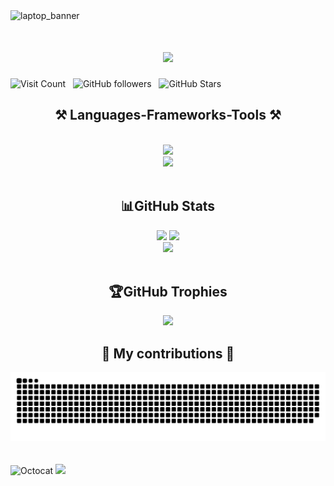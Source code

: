 <!--
**marcSerrano2613/marcSerrano2613** is a ✨ _special_ ✨ repository because its `README.md` (this file) appears on your GitHub profile.

Here are some ideas to get you started:

- 🔭 I’m currently working on ...
- 🌱 I’m currently learning ...
- 👯 I’m looking to collaborate on ...
- 🤔 I’m looking for help with ...
- 💬 Ask me about ...
- 📫 How to reach me: ...
- 😄 Pronouns: ...
- ⚡ Fun fact: ...
-->
<img src="https://github.com/marcSerrano2613/marcSerrano2613/assets/172896515/56535e34-91ab-4220-9af4-35d62af0f4f8" alt="laptop_banner">

<h1 align="center">
    <img src="https://readme-typing-svg.herokuapp.com/?font=Righteous&size=35&center=true&vCenter=true&width=500&height=70&duration=4000&lines=Hi+There!+👋;+I'm+Marc+Serrano!;" />
</h1>

![Visit Count](https://visitcount.itsvg.in/api?id=marcSerrano2613&label=Profile%20Views&color=0&icon=5&pretty=true) &nbsp; ![GitHub followers](https://img.shields.io/github/followers/marcSerrano2613?logo=GitHub&style=for-the-badge) 
&nbsp; ![GitHub Stars](https://img.shields.io/github/stars/marcSerrano2613?logo=github&style=for-the-badge)

<h2 align="center">⚒️ Languages-Frameworks-Tools ⚒️</h2>
<br/>
<div align="center">
    <img src="https://skillicons.dev/icons?i=html,css,github,figma,r,angular,blender,ansible,matlab" /><br>
    <img src="https://skillicons.dev/icons?i=nodejs,python,javascript,express,c,androidstudio,arduino,haskell,php" /><br>
</div>
<br/>

<h2 align="center">📊GitHub Stats</h2>
<div align="center">
    <img src="https://github-readme-stats.vercel.app/api?username=marcSerrano2613&theme=dracula&hide_border=false&include_all_commits=false&count_private=false" />
    <img src="https://github-readme-streak-stats.herokuapp.com/?user=marcSerrano2613&theme=dracula&hide_border=false" /><br>
    <img src="https://github-readme-stats.vercel.app/api/top-langs/?username=marcSerrano2613&theme=dracula&hide_border=false&include_all_commits=false&count_private=false&layout=compact"/><br>
</div>
<br/>

<h2 align="center">🏆GitHub Trophies</h2>
<div align="center">
    <img src="https://github-trophies.vercel.app/?username=marcSerrano2613&theme=discord&no-frame=false&no-bg=false&margin-w=4" />
</div>

<h2 align="center">🐍 My contributions 🐍</h2>
<div align="center">
  <img alt="snake eating my contributions" src="https://github.com/marcSerrano2613/marcSerrano2613/blob/output/github-contribution-grid-snake.svg" />
  <br/><br/><br/>
</div>
<img src="https://github.com/marcSerrano2613/marcSerrano2613/assets/172896515/0e24687c-9750-4f1b-a531-b3af17ec6561" alt="Octocat" width="300">
<img src="https://readme-typing-svg.herokuapp.com/?font=Righteous&size=35&center=true&vCenter=true&width=500&height=70&duration=4000&lines=Thanks+for+visiting!+👋;" />
